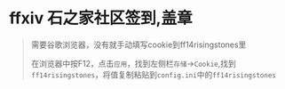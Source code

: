 # ffxiv 石之家社区签到,盖章

> 需要谷歌浏览器，没有就手动填写cookie到ff14risingstones里
> 
> 在浏览器中按F12，点击`应用`，找到左侧栏`存储`->`Cookie`,找到`ff14risingstones`，将值复制粘贴到`config.ini`中的`ff14risingstones`